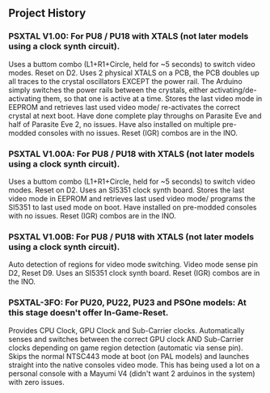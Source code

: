 ## Project History



### PSXTAL V1.00: For PU8 / PU18 with XTALS (not later models using a clock synth circuit).
Uses a buttom combo (L1+R1+Circle, held for ~5 seconds) to switch video modes.
Reset on D2. Uses 2 physical XTALS on a PCB, the PCB doubles up all traces to the crystal oscillators EXCEPT the
power rail. The Arduino simply switches the power rails between the crystals, either activating/de-activating
them, so that one is active at a time. Stores the last video mode in EEPROM and retrieves last used video mode/ re-activates
the correct crystal at next boot. Have done complete play throughs on Parasite Eve and half of Parasite Eve 2, no issues. Have also installed
on multiple pre-modded consoles with no issues. Reset (IGR) combos are in the INO.



### PSXTAL V1.00A: For PU8 / PU18 with XTALS (not later models using a clock synth circuit).
Uses a buttom combo (L1+R1+Circle, held for ~5 seconds) to switch video modes.
Reset on D2. 
Uses an SI5351 clock synth board. Stores the last video mode in EEPROM and retrieves last used video mode/ programs the
SI5351 to last used mode on boot. Have installed on pre-modded consoles with no issues. Reset (IGR) combos are in the INO.



### PSXTAL V1.00B: For PU8 / PU18 with XTALS (not later models using a clock synth circuit).
Auto detection of regions for video mode switching. 
Video mode sense pin D2, Reset D9. 
Uses an SI5351 clock synth board. Reset (IGR) combos are in the INO.



### PSXTAL-3FO: For PU20, PU22, PU23 and PSOne models: At this stage doesn't offer In-Game-Reset.
Provides CPU Clock, GPU Clock and Sub-Carrier clocks. 
Automatically senses and switches between the correct GPU clock AND Sub-Carrier clocks depending
on game region detection (automatic via sense pin). Skips the normal NTSC443 mode at boot (on PAL models)
and launches straight into the native consoles video mode. This has being used a lot on a personal console
with a Mayumi V4 (didn't want 2 arduinos in the system) with zero issues.
